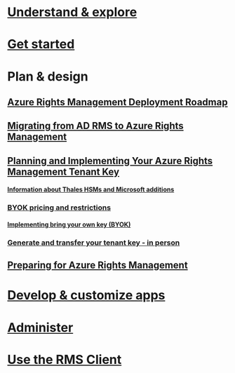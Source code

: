 # [Understand & explore](/rights-management/understand-explore/azure-rights-management.html)
# [Get started](/rights-management/get-started/requirements-for-azure-rights-management.html)
# Plan & design
## [Azure Rights Management Deployment Roadmap](azure-rights-management-deployment-roadmap.md)
## [Migrating from AD RMS to Azure Rights Management](migrating-from-ad-rms-to-azure-rights-management.md)
## [Planning and Implementing Your Azure Rights Management Tenant Key](planning-and-implementing-your-azure-rights-management-tenant-key.md)
#### [Information about Thales HSMs and Microsoft additions](information-about-thales-hms-and-microsoft-additions.md)
### [BYOK pricing and restrictions](information-about-thales-hms-and-microsoft-additions.md)
#### [Implementing bring your own key (BYOK)](implementing-your-azure-rights-management-tenant-key.md)
### [Generate and transfer your tenant key - in person](generate-and-transfer-your-tenant-key-in-person.md)
## [Preparing for Azure Rights Management](preparing-for-azure-rights-management.md)
# [Develop & customize apps](/rights-management/develop/developers-guide.html)
# [Administer](/rights-management/administer/administering-azure-rights-management-with-powershell.html)
# [Use the RMS Client](/rights-management/rms-client/rights-management-rms-client.md)

